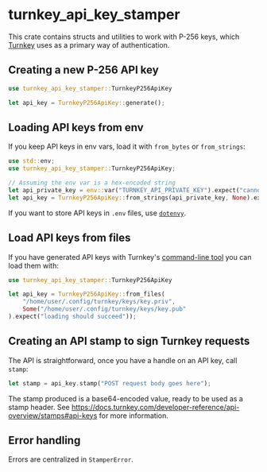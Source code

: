 # turnkey_api_key_stamper

This crate contains structs and utilities to work with P-256 keys, which [Turnkey](https://docs.turnkey.com/) uses as a primary way of authentication.

## Creating a new P-256 API key

```rust
use turnkey_api_key_stamper::TurnkeyP256ApiKey

let api_key = TurnkeyP256ApiKey::generate();
```

## Loading API keys from env

If you keep API keys in env vars, load it with `from_bytes` or `from_strings`:

```rust
use std::env;
use turnkey_api_key_stamper::TurnkeyP256ApiKey;

// Assuming the env var is a hex-encoded string
let api_private_key = env::var("TURNKEY_API_PRIVATE_KEY").expect("cannot load TURNKEY_API_PRIVATE_KEY");
let api_key = TurnkeyP256ApiKey::from_strings(api_private_key, None).expect("loading API key failed");
```

If you want to store API keys in `.env` files, use [`dotenvy`](https://docs.rs/dotenvy/latest/dotenvy/).


## Load API keys from files

If you have generated API keys with Turnkey's [command-line tool](https://github.com/tkhq/tkcli) you can load them with:

```rust
use turnkey_api_key_stamper::TurnkeyP256ApiKey

let api_key = TurnkeyP256ApiKey::from_files(
    "/home/user/.config/turnkey/keys/key.priv",
    Some("/home/user/.config/turnkey/keys/key.pub"
).expect("loading should succeed"));
```

## Creating an API stamp to sign Turnkey requests

The API is straightforward, once you have a handle on an API key, call `stamp`:

```rust
let stamp = api_key.stamp("POST request body goes here");
```

The stamp produced is a base64-encoded value, ready to be used as a stamp header. See https://docs.turnkey.com/developer-reference/api-overview/stamps#api-keys for more information.

## Error handling

Errors are centralized in `StamperError`.
